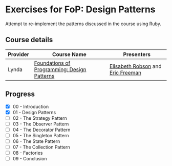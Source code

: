 # Exercises for FoP: Design Patterns

Attempt to re-implement the patterns discussed in the course using Ruby.

## Course details

Provider | Course Name                                       | Presenters
-------- | ------------------------------------------------- | ---------------------------------------------
Lynda    | [Foundations of Programming: Design Patterns][dp] | [Elisabeth Robson][er] and [Eric Freeman][ef]

## Progress

- [x] 00 - Introduction
- [x] 01 - Design Patterns
- [ ] 02 - The Strategy Pattern
- [ ] 03 - The Observer Pattern
- [ ] 04 - The Decorator Pattern
- [ ] 05 - The Singleton Pattern
- [ ] 06 - The State Pattern
- [ ] 07 - The Collection Pattern
- [ ] 08 - Factories
- [ ] 09 - Conclusion

[dp]: http://www.lynda.com/Developer-Programming-Foundations-tutorials/Foundations-Programming-Design-Patterns/135365-2.html
[er]: http://www.lynda.com/Elisabeth-Robson/1077106-1.html
[ef]: http://www.lynda.com/Eric-Freeman/1077107-1.html
